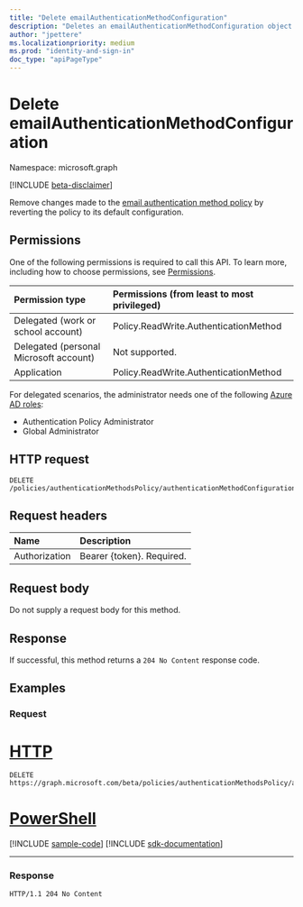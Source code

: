 ```yaml
---
title: "Delete emailAuthenticationMethodConfiguration"
description: "Deletes an emailAuthenticationMethodConfiguration object."
author: "jpettere"
ms.localizationpriority: medium
ms.prod: "identity-and-sign-in"
doc_type: "apiPageType"
---
```


# Delete emailAuthenticationMethodConfiguration

Namespace: microsoft.graph

[!INCLUDE [beta-disclaimer](../../includes/beta-disclaimer.md)]

Remove changes made to the [email authentication method policy](../resources/emailauthenticationmethodconfiguration.md) by reverting the policy to its default configuration.

## Permissions
One of the following permissions is required to call this API. To learn more, including how to choose permissions, see [Permissions](/graph/permissions-reference).

|Permission type|Permissions (from least to most privileged)|
|:---|:---|
|Delegated (work or school account)|Policy.ReadWrite.AuthenticationMethod|
|Delegated (personal Microsoft account)|Not supported.|
|Application|Policy.ReadWrite.AuthenticationMethod|

For delegated scenarios, the administrator needs one of the following [Azure AD roles](/azure/active-directory/users-groups-roles/directory-assign-admin-roles#available-roles):

* Authentication Policy Administrator
* Global Administrator

## HTTP request

<!-- {
  "blockType": "ignored"
}
-->

```http
DELETE /policies/authenticationMethodsPolicy/authenticationMethodConfigurations/email
```

## Request headers

|Name|Description|
|:---|:---|
|Authorization|Bearer {token}. Required.|

## Request body

Do not supply a request body for this method.

## Response

If successful, this method returns a `204 No Content` response code.

## Examples

### Request


# [HTTP](#tab/http)
<!-- {
  "blockType": "request",
  "name": "delete_emailauthenticationmethodconfiguration"
}
-->

```http
DELETE https://graph.microsoft.com/beta/policies/authenticationMethodsPolicy/authenticationMethodConfigurations/email
```

# [PowerShell](#tab/powershell)
[!INCLUDE [sample-code](../includes/snippets/powershell/delete-emailauthenticationmethodconfiguration-powershell-snippets.md)]
[!INCLUDE [sdk-documentation](../includes/snippets/snippets-sdk-documentation-link.md)]

---

### Response

<!-- {
  "blockType": "response",
  "truncated": true
}
-->

```http
HTTP/1.1 204 No Content
```

